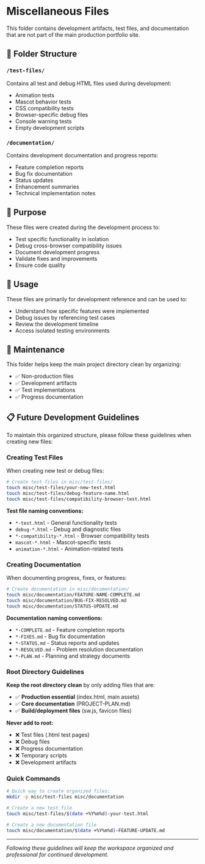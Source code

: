 # Miscellaneous Files

This folder contains development artifacts, test files, and documentation that are not part of the main production portfolio site.

## 📁 Folder Structure

### `/test-files/`
Contains all test and debug HTML files used during development:
- Animation tests
- Mascot behavior tests  
- CSS compatibility tests
- Browser-specific debug files
- Console warning tests
- Empty development scripts

### `/documentation/`
Contains development documentation and progress reports:
- Feature completion reports
- Bug fix documentation
- Status updates
- Enhancement summaries
- Technical implementation notes

## 🎯 Purpose

These files were created during the development process to:
- Test specific functionality in isolation
- Debug cross-browser compatibility issues
- Document development progress
- Validate fixes and improvements
- Ensure code quality

## 📝 Usage

These files are primarily for development reference and can be used to:
- Understand how specific features were implemented
- Debug issues by referencing test cases
- Review the development timeline
- Access isolated testing environments

## 🧹 Maintenance

This folder helps keep the main project directory clean by organizing:
- ✅ Non-production files
- ✅ Development artifacts
- ✅ Test implementations
- ✅ Progress documentation

## 📋 Future Development Guidelines

To maintain this organized structure, please follow these guidelines when creating new files:

### **Creating Test Files**
When creating new test or debug files:
```bash
# Create test files in misc/test-files/
touch misc/test-files/your-new-test.html
touch misc/test-files/debug-feature-name.html
touch misc/test-files/compatibility-browser-test.html
```

**Test file naming conventions:**
- `*-test.html` - General functionality tests
- `debug-*.html` - Debug and diagnostic files
- `*-compatibility-*.html` - Browser compatibility tests
- `mascot-*.html` - Mascot-specific tests
- `animation-*.html` - Animation-related tests

### **Creating Documentation**
When documenting progress, fixes, or features:
```bash
# Create documentation in misc/documentation/
touch misc/documentation/FEATURE-NAME-COMPLETE.md
touch misc/documentation/BUG-FIX-RESOLVED.md
touch misc/documentation/STATUS-UPDATE.md
```

**Documentation naming conventions:**
- `*-COMPLETE.md` - Feature completion reports
- `*-FIXES.md` - Bug fix documentation
- `*-STATUS.md` - Status reports and updates
- `*-RESOLVED.md` - Problem resolution documentation
- `*-PLAN.md` - Planning and strategy documents

### **Root Directory Guidelines**
**Keep the root directory clean** by only adding files that are:
- ✅ **Production essential** (index.html, main assets)
- ✅ **Core documentation** (PROJECT-PLAN.md)
- ✅ **Build/deployment files** (sw.js, favicon files)

**Never add to root:**
- ❌ Test files (.html test pages)
- ❌ Debug files
- ❌ Progress documentation
- ❌ Temporary scripts
- ❌ Development artifacts

### **Quick Commands**
```bash
# Quick way to create organized files:
mkdir -p misc/test-files misc/documentation

# Create a new test file
touch misc/test-files/$(date +%Y%m%d)-your-test.html

# Create a new documentation file
touch misc/documentation/$(date +%Y%m%d)-FEATURE-UPDATE.md
```

---

*Following these guidelines will keep the workspace organized and professional for continued development.*
